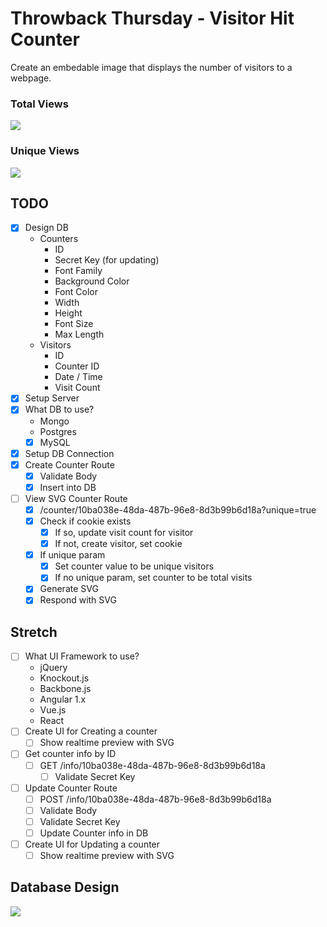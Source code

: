 # Throwback Thursday - Visitor Hit Counter

Create an embedable image that displays the number of visitors to a webpage.

### Total Views
![](https://ht-ct.now.sh/counters/d1cb34d4-ec7d-40c7-bd38-e98932121ec2)

### Unique Views
![](https://ht-ct.now.sh/counters/d1cb34d4-ec7d-40c7-bd38-e98932121ec2?unique=true)

## TODO
* [x] Design DB
  * Counters
    * ID
    * Secret Key (for updating)
    * Font Family
    * Background Color
    * Font Color
    * Width
    * Height
    * Font Size
    * Max Length
  * Visitors
    * ID
    * Counter ID
    * Date / Time
    * Visit Count
* [x] Setup Server
* [x] What DB to use?
  * Mongo
  * Postgres
  * [x] MySQL
* [x] Setup DB Connection
* [x] Create Counter Route
  * [x] Validate Body
  * [x] Insert into DB
* [ ] View SVG Counter Route
  * [x] /counter/10ba038e-48da-487b-96e8-8d3b99b6d18a?unique=true
  * [x] Check if cookie exists
    * [x] If so, update visit count for visitor
    * [x] If not, create visitor, set cookie
  * [x] If unique param
    * [x] Set counter value to be unique visitors
    * [x] If no unique param, set counter to be total visits
  * [x] Generate SVG
  * [x] Respond with SVG

## Stretch
* [ ] What UI Framework to use?
  * jQuery
  * Knockout.js
  * Backbone.js
  * Angular 1.x
  * Vue.js
  * React
* [ ] Create UI for Creating a counter
  * [ ] Show realtime preview with SVG
* [ ] Get counter info by ID
  * [ ] GET /info/10ba038e-48da-487b-96e8-8d3b99b6d18a
    * [ ] Validate Secret Key
* [ ] Update Counter Route
  * [ ] POST /info/10ba038e-48da-487b-96e8-8d3b99b6d18a
  * [ ] Validate Body
  * [ ] Validate Secret Key
  * [ ] Update Counter info in DB
* [ ] Create UI for Updating a counter
  * [ ] Show realtime preview with SVG

## Database Design

![](https://i.imgur.com/Ddw1nHo.png)
